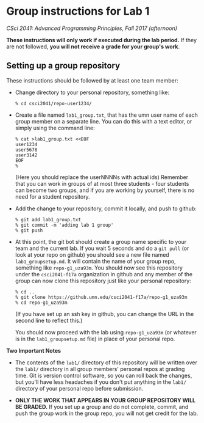 # Group instructions for Lab 1

*CSci 2041: Advanced Programming Principles, Fall 2017 (afternoon)*

**These instructions will only work if executed during the lab period.**  If they are not followed, **you will not receive a grade for your group's work**.

## Setting up a group repository

These instructions should be followed by at least one team member:

* Change directory to your personal repository, something like:

    ```
    % cd csci2041/repo-user1234/
    ```

* Create a file named `lab1_group.txt`, that has the umn user name of each group member on a separate line.  You can do this with a text editor, or simply using the command line:

    ```
    % cat >lab1_group.txt <<EOF
    user1234
    user5678
    user3142
    EOF
    %
    ```

  (Here you should replace the userNNNNs with actual ids)  Remember that you can work in groups of at most three students - four students can become two groups, and if you are working by yourself, there is no need for a student repository.

* Add the change to your repository, commit it locally, and push to github:

    ```
    % git add lab1_group.txt
    % git commit -m 'adding lab 1 group'
    % git push
    ```

* At this point, the git bot should create a group name specific to your team and the current lab.  If you wait 5 seconds and do a `git pull` (or look at your repo on github) you should see a new file named `lab1_groupsetup.md`.  It will contain the name of your group repo, something like `repo-g1_uza93m`.  You should now see this repository under the `csci2041-f17a` organization in github and any member of the group can now clone this repository just like your personal repository:

    ```
    % cd ..
    % git clone https://github.umn.edu/csci2041-f17a/repo-g1_uza93m
    % cd repo-g1_uza93m
    ```

   (If you have set up an ssh key in github, you can change the URL in the second line to reflect this.)

   You should now proceed with the lab using `repo-g1_uza93m` (or whatever is in the `lab1_groupsetup.md` file) in place of your personal repo.


**Two Important Notes**
* The contents of the `lab1/` directory of this repository will be written over the `lab1/` directory in all group members' personal repos at grading time.  Git is version control software, so you can roll back the changes, but you'll have less headaches if you don't put anything in the `lab1/` directory of your personal repo before submission.

* **ONLY THE WORK THAT APPEARS IN YOUR GROUP REPOSITORY WILL BE GRADED.** If you set up a group and do not complete, commit, and push the group work in the group repo, you will not get credit for the lab.
